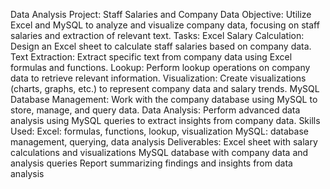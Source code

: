 Data Analysis Project: Staff Salaries and Company Data
Objective:
Utilize Excel and MySQL to analyze and visualize company data, focusing on staff salaries and extraction of relevant text.
Tasks:
Excel
Salary Calculation: Design an Excel sheet to calculate staff salaries based on company data.
Text Extraction: Extract specific text from company data using Excel formulas and functions.
Lookup: Perform lookup operations on company data to retrieve relevant information.
Visualization: Create visualizations (charts, graphs, etc.) to represent company data and salary trends.
MySQL
Database Management: Work with the company database using MySQL to store, manage, and query data.
Data Analysis: Perform advanced data analysis using MySQL queries to extract insights from company data.
Skills Used:
Excel: formulas, functions, lookup, visualization
MySQL: database management, querying, data analysis
Deliverables:
Excel sheet with salary calculations and visualizations
MySQL database with company data and analysis queries
Report summarizing findings and insights from data analysis

